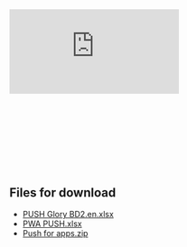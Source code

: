 <div class="mb-8" style="aspect-ratio: 16/9;">
  <iframe class="w-full h-full rounded-lg" src="https://www.youtube.com/embed/MQSWEdIbDNQ?si=l0wIDz4SK9B0HgS2" title="YouTube video player" frameborder="0" allow="accelerometer; autoplay; clipboard-write; encrypted-media; gyroscope; picture-in-picture; web-share" referrerpolicy="strict-origin-when-cross-origin" allowfullscreen></iframe>
</div>

## Files for download

- [PUSH Glory BD2.en.xlsx](/img/6.6/PUSH%20Glory%20BD2.en.xlsx)
- [PWA PUSH.xlsx](/img/6.6/PWA%20PUSH%20.xlsx)
- [Push for apps.zip](/img/6.6/Push%20for%20apps.zip)

